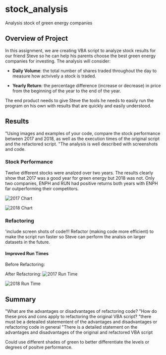# stock_analysis
Analysis stock of green energy companies

## Overview of Project

In this assignment, we are creating VBA script to analyze stock results for our friend Steve so he can help his parents choose the best green energy companies for investing. The analysis will consider:  

- **Daily Volume**: the total number of shares traded throughout the day to measure how actvively a stock is traded. 

- **Yearly Return**: the percentage difference (increase or decrease) in price from the beginning of the year to the end of the year.

The end product needs to give Steve the tools he needs to easily run the program on his own with results that are quickly and easily understood. 

## Results
"Using images and examples of your code, compare the stock performance between 2017 and 2018, as well as the execution times of the original script and the refactored script.
"The analysis is well described with screenshots and code. 

### Stock Performance
Twelve different stocks were analzed over two years. The results clearly show that 2017 was a good year for green energy but 2018 was not. Only two companies, ENPH and RUN had positive returns both years with ENPH far outperforming their competitors. 

![2017 Chart](https://user-images.githubusercontent.com/90162669/135764716-6891e396-b8ca-400c-afb3-7f2c35cad7e8.png)

![2018 Chart](https://user-images.githubusercontent.com/90162669/135764487-0c62f6ff-10ed-4c02-b97d-0845de5a49f8.png)

### Refactoring
'include screen shots of code!!!
Refactor (making code more efficient) to make the script run faster so Steve can perform the analsis on larger datasets in the future. 



#### Improved Run Times
Before Refactoring:


After Refactoring: 
![2017 Run Time](https://user-images.githubusercontent.com/90162669/135764522-d37c4b29-7d4e-4829-afbb-ca13e7918d4f.png)

![2018 Run Time](https://user-images.githubusercontent.com/90162669/135764540-ec812c94-31e9-4755-8c4e-6000ebb3580f.png)


## Summary
"What are the advantages or disadvantages of refactoring code?
"How do these pros and cons apply to refactoring the original VBA script?
"there must be a deteailed statementent of the advantages and disadvantages or refactoring code in general
"There is a detailed statement on the advantages and disadvantages of the original and refactored VBA script

Could use different shades of green to better differentiate the levels or degrees of positve performance. 


